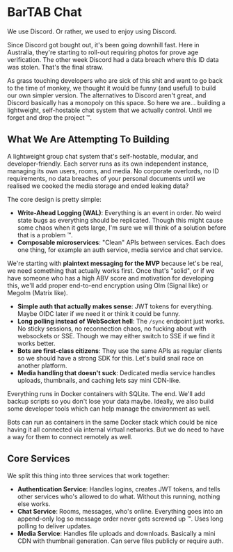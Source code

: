 # BarTAB Chat

We use Discord. Or rather, we used to enjoy using Discord.

Since Discord got bought out, it's been going downhill fast. Here in Australia, they're starting to roll-out requiring photos for prove age verification. The other week Discord had a data breach where this ID data was stolen. That's the final straw.

As grass touching developers who are sick of this shit and want to go back to the time of monkey, we thought it would be funny (and useful) to build our own simpler version. The alternatives to Discord aren't great, and Discord basically has a monopoly on this space. So here we are... building a lightweight, self-hostable chat system that we actually control. Until we forget and drop the project :tm:.

## What We Are Attempting To Building

A lightweight group chat system that's self-hostable, modular, and developer-friendly. Each server runs as its own independent instance, managing its own users, rooms, and media. No corporate overlords, no ID requirements, no data breaches of your personal documents until we realised we cooked the media storage and ended leaking data?

The core design is pretty simple:

- **Write-Ahead Logging (WAL)**: Everything is an event in order. No weird state bugs as everything should be replicated. Though this might cause some chaos when it gets large, I'm sure we will think of a solution before that is a problem :tm:.
- **Composable microservices**: "Clean" APIs between services. Each does one thing, for example an auth service, media service and chat service.

We're starting with **plaintext messaging for the MVP** because let's be real, we need something that actually works first. Once that's "solid", or if we have someone who has a high ABV score and motivation for developing this, we'll add proper end-to-end encryption using Olm (Signal like) or Megolm (Matrix like).

- **Simple auth that actually makes sense**: JWT tokens for everything. Maybe OIDC later if we need it or think it could be funny.
- **Long polling instead of WebSocket hell**: The `/sync` endpoint just works. No sticky sessions, no reconnection chaos, no fucking about with websockets or SSE. Though we may either switch to SSE if we find it works better.
- **Bots are first-class citizens**: They use the same APIs as regular clients so we should have a strong SDK for this. Let's build snail race on another platform.
- **Media handling that doesn't suck**: Dedicated media service handles uploads, thumbnails, and caching lets say mini CDN-like.

Everything runs in Docker containers with SQLite. The end. We'll add backup scripts so you don't lose your data maybe. Ideally, we also build some developer tools which can help manage the environment as well.

Bots can run as containers in the same Docker stack which could be nice having it all connected via internal virtual networks. But we do need to have a way for them to connect remotely as well.

## Core Services

We split this thing into three services that work together:

- **Authentication Service**: Handles logins, creates JWT tokens, and tells other services who's allowed to do what. Without this running, nothing else works.
- **Chat Service**: Rooms, messages, who's online. Everything goes into an append-only log so message order never gets screwed up :tm:. Uses long polling to deliver updates.
- **Media Service**: Handles file uploads and downloads. Basically a mini CDN with thumbnail generation. Can serve files publicly or require auth.
